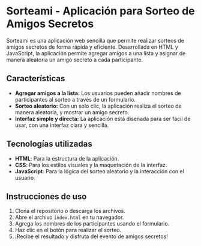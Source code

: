 # Sorteami - Aplicación para Sorteo de Amigos Secretos

Sorteami es una aplicación web sencilla que permite realizar sorteos de amigos secretos de forma rápida y eficiente. Desarrollada en HTML y JavaScript, la aplicación permite agregar amigos a una lista y asignar de manera aleatoria un amigo secreto a cada participante.

## Características

- **Agregar amigos a la lista:** Los usuarios pueden añadir nombres de participantes al sorteo a través de un formulario.
- **Sorteo aleatorio:** Con un solo clic, la aplicación realiza el sorteo de manera aleatoria, y mostrar un amigo secreto.
- **Interfaz simple y directa:** La aplicación está diseñada para ser fácil de usar, con una interfaz clara y sencilla.

## Tecnologías utilizadas

- **HTML**: Para la estructura de la aplicación.
- **CSS**: Para los estilos visuales y la maquetación de la interfaz.
- **JavaScript**: Para la lógica del sorteo aleatorio y la interacción con el usuario.

## Instrucciones de uso

1. Clona el repositorio o descarga los archivos.
2. Abre el archivo `index.html` en tu navegador.
3. Agrega los nombres de los participantes usando el formulario.
4. Haz clic en el botón para realizar el sorteo.
5. ¡Recibe el resultado y disfruta del evento de amigos secretos!
